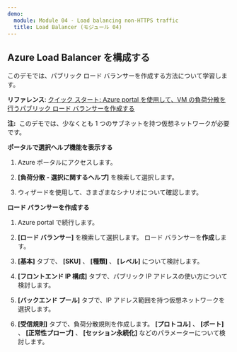 ```yaml
---
demo:
  module: Module 04 - Load balancing non-HTTPS traffic
  title: Load Balancer (モジュール 04)
---
```

## Azure Load Balancer を構成する

このデモでは、パブリック ロード バランサーを作成する方法について学習します。 

**リファレンス**: [クイック スタート: Azure portal を使用して、VM の負荷分散を行うパブリック ロード バランサーを作成する](https://learn.microsoft.com/azure/load-balancer/quickstart-load-balancer-standard-public-portal)

**注:**  このデモでは、少なくとも 1 つのサブネットを持つ仮想ネットワークが必要です。 

**ポータルで選択ヘルプ機能を表示する**

1. Azure ポータルにアクセスします。

1. **[負荷分散 - 選択に関するヘルプ]** を検索して選択します。

1. ウィザードを使用して、さまざまなシナリオについて確認します。
   
**ロード バランサーを作成する**

1. Azure portal で続行します。

1. **[ロード バランサー]** を検索して選択します。 ロード バランサーを**作成**します。 

1. **[基本]** タブで、 **[SKU]** 、 **[種類]** 、 **[レベル]** について検討します。

1. **[フロントエンド IP 構成]** タブで、パブリック IP アドレスの使い方について検討します。

1. **[バックエンド プール]** タブで、IP アドレス範囲を持つ仮想ネットワークを選択します。

1. **[受信規則]** タブで、負荷分散規則を作成します。 **[プロトコル]** 、 **[ポート]** 、 **[正常性プローブ]** 、 **[セッション永続化]** などのパラメーターについて検討します。 


